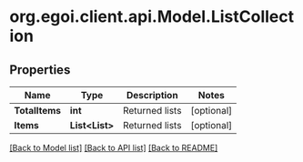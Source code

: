 
# org.egoi.client.api.Model.ListCollection

## Properties

Name | Type | Description | Notes
------------ | ------------- | ------------- | -------------
**TotalItems** | **int** | Returned lists | [optional] 
**Items** | **List&lt;List&gt;** | Returned lists | [optional] 

[[Back to Model list]](../README.md#documentation-for-models)
[[Back to API list]](../README.md#documentation-for-api-endpoints)
[[Back to README]](../README.md)


